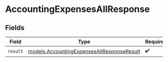 # AccountingExpensesAllResponse


## Fields

| Field                                                                                          | Type                                                                                           | Required                                                                                       | Description                                                                                    |
| ---------------------------------------------------------------------------------------------- | ---------------------------------------------------------------------------------------------- | ---------------------------------------------------------------------------------------------- | ---------------------------------------------------------------------------------------------- |
| `result`                                                                                       | [models.AccountingExpensesAllResponseResult](../models/accountingexpensesallresponseresult.md) | :heavy_check_mark:                                                                             | N/A                                                                                            |